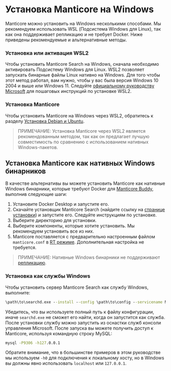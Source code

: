 # Установка Manticore на Windows
Manticore можно установить на Windows несколькими способами. Мы рекомендуем использовать WSL (Подсистема Windows для Linux), так как она поддерживает репликацию и не требует Docker. Ниже приведены рекомендуемые и альтернативные методы.
### Установка или активация WSL2
Чтобы установить Manticore Search на Windows, сначала необходимо активировать Подсистему Windows для Linux. WSL2 позволяет запускать бинарные файлы Linux нативно на Windows. Для того чтобы этот метод работал, вам нужно, чтобы у вас была версия Windows 10 2004 и выше или Windows 11.
Следуйте [официальному руководству Microsoft](https://docs.microsoft.com/en-us/windows/wsl/install) для пошаговых инструкций по установке WSL2.
### Установка Manticore
Чтобы установить Manticore на Windows через WSL2, обратитесь к разделу [Установка Debian и Ubuntu](../../Installation/Debian_and_Ubuntu.md).
> ПРИМЕЧАНИЕ: Установка Manticore через WSL2 является рекомендованным методом, так как он предлагает лучшую совместимость по сравнению с использованием нативных Windows-пакетов.
## Установка Manticore как нативных Windows бинарников
В качестве альтернативы вы можете установить Manticore как нативные Windows бинарники, которые требуют Docker для [Manticore Buddy](../../Installation/Manticore_Buddy.md#Manticore-Buddy), выполнив следующие шаги:
1. Установите Docker Desktop и запустите его.
2. Скачайте установщик Manticore Search (найдите ссылку на [странице установки](http://manticoresearch.com/install/)) и запустите его. Следуйте инструкциям по установке.
3. Выберите директорию для установки.
4. Выберите компоненты, которые хотите установить. Мы рекомендуем установить все из них.
5. Manticore поставляется с предварительно настроенным файлом `manticore.conf` в [RT режиме](../Read_this_first.md#Real-time-mode-vs-plain-mode). Дополнительная настройка не требуется.
> ПРИМЕЧАНИЕ: Нативные Windows бинарники не поддерживают [репликацию](../../Creating_a_cluster/Setting_up_replication/Setting_up_replication.md#Setting-up-replication).
### Установка как службы Windows
Чтобы установить сервер Manticore Search как службу Windows, выполните:
```bat
\path\to\searchd.exe --install --config \path\to\config --servicename Manticore
```
Убедитесь, что вы используете полный путь к файлу конфигурации, иначе `searchd.exe` не сможет его найти, когда он запустится как служба.
После установки службу можно запустить из оснастки служб консоли управления Microsoft.
После запуска вы можете получить доступ к Manticore, используя командную строку MySQL:
```bat
mysql -P9306 -h127.0.0.1
```
Обратите внимание, что в большинстве примеров в этом руководстве мы используем `-h0` для подключения к локальному хосту, но в Windows вы должны явно использовать `localhost` или `127.0.0.1`.
<!-- proofread -->




















